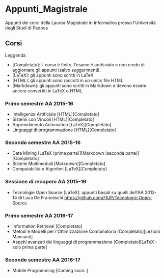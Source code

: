 # Appunti_Magistrale
Appunti dei corsi della Laurea Magistrale in Informatica presso l'Università degli Studi di Padova

## Corsi

Leggenda:

- [Completato]: il corso è finito, l'esame è archiviato e non credo di aggiornare gli appunti (salvo suggerimenti).
- [LaTeX]: gli appunti sono scritti in LaTeX
- [HTML]: gli appunti sono raccolti in un unico file HTML
- [Markdown]: gli appunti sono scritti in Markdown e devono essere ancora convertiti in LaTeX o HTML

### Primo semestre AA 2015-16

- Intelligenza Artificiale [HTML][Completato]
- Sistemi con Vincoli [HTML][Completato]
- Apprendimento Automatico [LaTeX][Completato]
- Linguaggi di programmazione [HTML][Completato]

### Secondo semestre AA 2015-16

- Data Mining [LaTeX (prima parte)][Markdown (seconda parte)][Completato]
- Sistemi Multimediali [Markdown][Completato]
- Computabilità e Algoritmi [LaTeX][Completato]

### Sessione di recupero AA 2015-16

- Tecnologie Open Source [LaTeX]: appunti basati su quelli dell'AA 2013-14 di Luca De Franceschi <https://github.com/FIUP/Tecnologie-Open-Source>

### Primo semestre AA 2016-17

- Information Retrieval [Completato]
- Metodi e Modelli per l'Ottimizzazione Combinatoria [Completato][Lezioni Mancanti]
- Aspetti avanzati dei linguaggi di programmazione [Completato][LaTeX - solo prima parte]

### Secondo semestre AA 2016-17

- Mobile Programming [Coming soon..]
